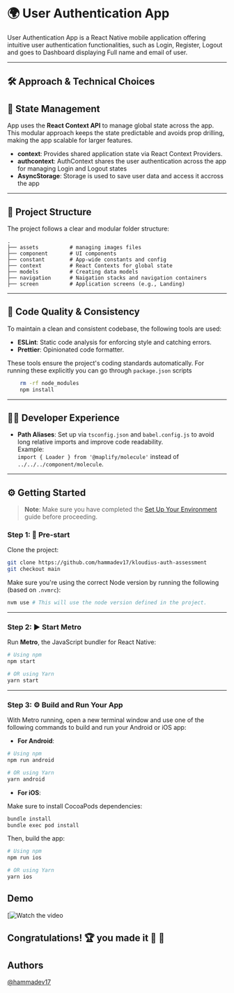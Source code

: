 
# 🌍 **User Authentication App**

User Authentication App is a React Native mobile application offering intuitive user authentication functionalities, such as Login, Register, Logout and goes to Dashboard displaying Full name and email of user.

---

## 🛠️ **Approach & Technical Choices**

## 🧠 **State Management**

App uses the **React Context API** to manage global state across the app. This modular approach keeps the state predictable and avoids prop drilling, making the app scalable for larger features.

- **context**: Provides shared application state via React Context Providers.
- **authcontext**: AuthContext shares the user authentication across the app for managing Login and Logout states
- **AsyncStorage**: Storage is used to save user data and access it accross the app

---

## 🧱 **Project Structure**

The project follows a clear and modular folder structure:

```
.
├── assets          # managing images files
├── component       # UI components
├── constant        # App-wide constants and config
├── context         # React Contexts for global state
├── models          # Creating data models
├── navigation      # Naigation stacks and navigation containers
├── screen          # Application screens (e.g., Landing)
```

---

## 🧹 **Code Quality & Consistency**

To maintain a clean and consistent codebase, the following tools are used:

- **ESLint**: Static code analysis for enforcing style and catching errors.
- **Prettier**: Opinionated code formatter.

These tools ensure the project's coding standards automatically.
For running these explicitly you can go through `package.json` scripts

```sh
    rm -rf node_modules    
    npm install
```

---

## 🧑‍💻 **Developer Experience**

- **Path Aliases**: Set up via `tsconfig.json` and `babel.config.js` to avoid long relative imports and improve code readability.  
  Example:  
  `import { Loader } from '@maplify/molecule'` instead of `../../../component/molecule`.

---

## ⚙️ **Getting Started**

> **Note**: Make sure you have completed the [Set Up Your Environment](https://reactnative.dev/docs/set-up-your-environment) guide before proceeding.

### Step 1: 🚧 **Pre-start**

Clone the project:

```sh
git clone https://github.com/hammadev17/kloudius-auth-assessment
git checkout main
```

Make sure you're using the correct Node version by running the following (based on `.nvmrc`):

```sh
nvm use # This will use the node version defined in the project.
```

---


### Step 2: ▶️ **Start Metro**

Run **Metro**, the JavaScript bundler for React Native:

```sh
# Using npm
npm start

# OR using Yarn
yarn start
```

---

### Step 3: ⚙️ **Build and Run Your App**

With Metro running, open a new terminal window and use one of the following commands to build and run your Android or iOS app:

- **For Android**:

```sh
# Using npm
npm run android

# OR using Yarn
yarn android
```

- **For iOS**:

Make sure to install CocoaPods dependencies:

```sh
bundle install
bundle exec pod install
```

Then, build the app:

```sh
# Using npm
npm run ios

# OR using Yarn
yarn ios
```

## **Demo**

[![Watch the video](https://github.com/user-attachments/assets/64e133f7-d81d-4bbb-8812-6417acb929d8)

## Congratulations! 🏆 you made it 🥳 👏

## Authors

[@hammadev17](https://github.com/hammadev17)
